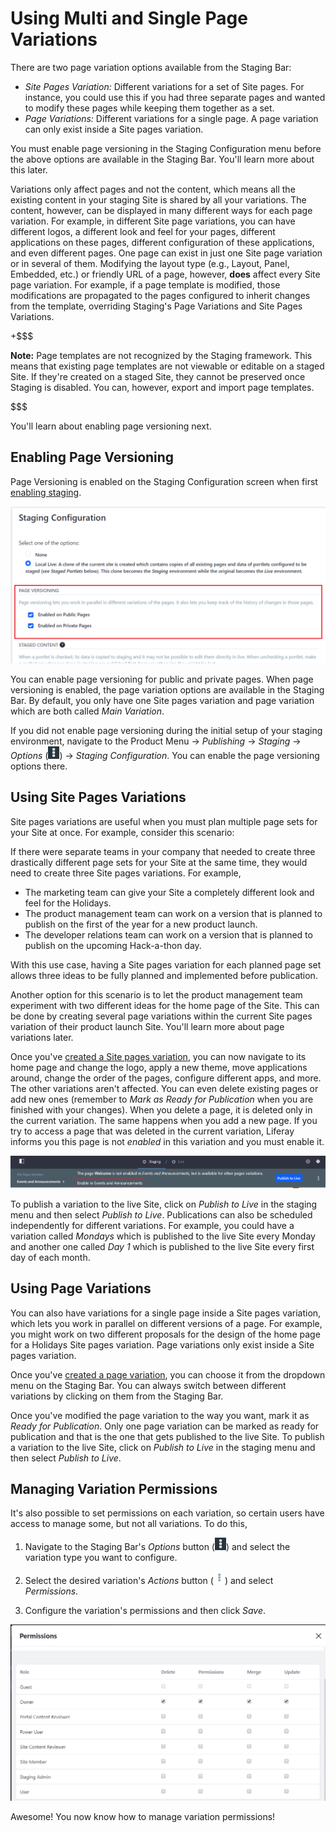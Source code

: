 # Using Multi and Single Page Variations [](id=using-multi-and-single-page-variations)

There are two page variation options available from the Staging Bar:

- *Site Pages Variation:* Different variations for a set of Site
  pages. For instance, you could use this if you had three separate pages and
  wanted to modify these pages while keeping them together as a set.
- *Page Variations:* Different variations for a single page. A
  page variation can only exist inside a Site pages variation.

You must enable page versioning in the Staging Configuration menu before the
above options are available in the Staging Bar. You'll learn more about this
later.

Variations only affect pages and not the content, which means all the existing
content in your staging Site is shared by all your variations. The content,
however, can be displayed in many different ways for each page variation. For
example, in different Site page variations, you can have different logos, a
different look and feel for your pages, different applications on these pages,
different configuration of these applications, and even different pages. One
page can exist in just one Site page variation or in several of them. Modifying
the layout type (e.g., Layout, Panel, Embedded, etc.) or friendly URL of a page,
however, **does** affect every Site page variation. For example, if a page
template is modified, those modifications are propagated to the pages configured
to inherit changes from the template, overriding Staging's Page Variations and
Site Pages Variations.

+$$$

**Note:** Page templates are not recognized by the Staging framework. This means
that existing page templates are not viewable or editable on a staged Site. If
they're created on a staged Site, they cannot be preserved once Staging is
disabled. You can, however, export and import page templates.

$$$

You'll learn about enabling page versioning next.

## Enabling Page Versioning [](id=enabling-page-versioning)

Page Versioning is enabled on the Staging Configuration screen when first
[enabling staging](/discover/portal/-/knowledge_base/7-1/enabling-staging).

![Figure 1: You can enable page versioning for public and/or private pages.](../../../../images/page-versioning.png)

You can enable page versioning for public and private pages. When page
versioning is enabled, the page variation options are available in the Staging
Bar. By default, you only have one Site pages variation and page variation which
are both called *Main Variation*. 

If you did not enable page versioning during the initial setup of your staging
environment, navigate to the Product Menu &rarr; *Publishing* &rarr; *Staging*
&rarr; *Options* (![Options](../../../../images/icon-options.png)) &rarr;
*Staging Configuration*. You can enable the page versioning options there.

## Using Site Pages Variations [](id=using-site-pages-variations)

Site pages variations are useful when you must plan multiple page sets for your
Site at once. For example, consider this scenario:

If there were separate teams in your company that needed to create three
drastically different page sets for your Site at the same time, they would need
to create three Site pages variations. For example,

- The marketing team can give your Site a completely different look and feel for
  the Holidays.
- The product management team can work on a version that is planned to publish
  on the first of the year for a new product launch.
- The developer relations team can work on a version that is planned to publish
  on the upcoming Hack-a-thon day.

With this use case, having a Site pages variation for each planned page set
allows three ideas to be fully planned and implemented before publication.

Another option for this scenario is to let the product management team
experiment with two different ideas for the home page of the Site. This can be
done by creating several page variations within the current Site pages variation
of their product launch Site. You'll learn more about page variations later.

Once you've
[created a Site pages variation](/discover/portal/-/knowledge_base/7-1/creating-multi-and-single-page-variations),
you can now navigate to its home page and change the logo, apply a new theme,
move applications around, change the order of the pages, configure different
apps, and more. The other variations aren't affected. You can even delete
existing pages or add new ones (remember to *Mark as Ready for Publication* when
you are finished with your changes). When you delete a page, it is deleted only
in the current variation. The same happens when you add a new page. If you try
to access a page that was deleted in the current variation, Liferay informs you
this page is not *enabled* in this variation and you must enable it. 

![Figure 2: Select the *Enable* button to create a missing page in the current Site pages variation.](../../../../images/enable-unavailable-page.png)

To publish a variation to the live Site, click on *Publish to Live* in the
staging menu and then select *Publish to Live*. Publications can also be
scheduled independently for different variations. For example, you could have a
variation called *Mondays* which is published to the live Site every Monday and
another one called *Day 1* which is published to the live Site every first day
of each month.

## Using Page Variations [](id=using-page-variations)

You can also have variations for a single page inside a Site pages variation,
which lets you work in parallel on different versions of a page. For example,
you might work on two different proposals for the design of the home page for a
Holidays Site pages variation. Page variations only exist inside a Site pages
variation.

Once you've
[created a page variation](/discover/portal/-/knowledge_base/7-1/creating-multi-and-single-page-variations),
you can choose it from the dropdown menu on the Staging Bar. You can always
switch between different variations by clicking on them from the Staging Bar.

Once you've modified the page variation to the way you want, mark it as *Ready
for Publication*. Only one page variation can be marked as ready for publication
and that is the one that gets published to the live Site. To publish a variation
to the live Site, click on *Publish to Live* in the staging menu and then select
*Publish to Live*.

## Managing Variation Permissions [](id=managing-variation-permissions)

It's also possible to set permissions on each variation, so certain users have
access to manage some, but not all variations. To do this,

1.  Navigate to the Staging Bar's *Options* button
    (![Options](../../../../images/icon-options.png)) and select the variation
    type you want to configure.

2.  Select the desired variation's *Actions* button
    (![Actions](../../../../images/icon-actions.png)) and select *Permissions*.

3.  Configure the variation's permissions and then click *Save*.

![Figure 3: Configure the roles that can access and modify your variation.](../../../../images/page-variation-permissions.png)

Awesome! You now know how to manage variation permissions!

